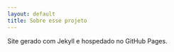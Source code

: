 ```yaml
---
layout: default
title: Sobre esse projeto
---
```

Site gerado com Jekyll e hospedado no GitHub Pages.
